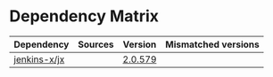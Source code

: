 # Dependency Matrix

Dependency | Sources | Version | Mismatched versions
---------- | ------- | ------- | -------------------
[jenkins-x/jx](https://github.com/jenkins-x/jx) |  | [2.0.579](https://github.com/jenkins-x/jx/releases/tag/v2.0.579) | 
